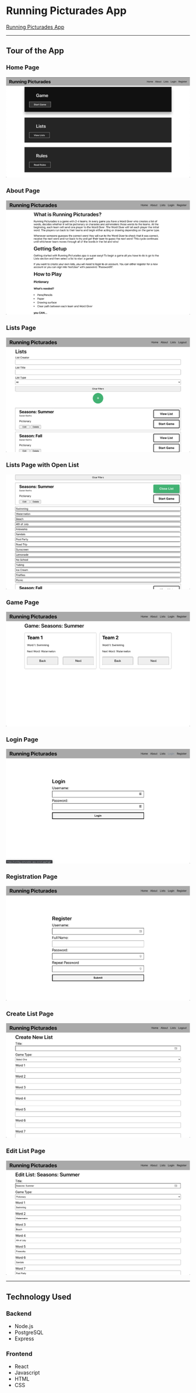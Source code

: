 # Running Picturades App
[Running Picturades App](https://running-picturades-app.vercel.app/)

***

## Tour of the App

### Home Page
![Home Page](images/README/HomePage.png)

### About Page
![About Page](images/README/AboutPage.png)

### Lists Page
![Lists Page](images/README/ListsPage.png)

### Lists Page with Open List
![Lists Page with Open List](images/README/OpenListsPage.png)

### Game Page
![Game Page](images/README/GamePage.png)

### Login Page
![Login Page](images/README/LoginPage.png)

### Registration Page
![Registration Page](images/README/RegistrationPage.png)

### Create List Page
![Create List Page](images/README/CreateListPage.png)

### Edit List Page
![Edit List Page](images/README/EditPage.png)

***

## Technology Used

### Backend
* Node.js
* PostgreSQL
* Express

### Frontend
* React
* Javascript
* HTML
* CSS
